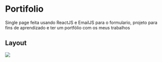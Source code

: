 # Portifolio

Single page feita usando ReactJS e EmailJS para o formulario, projeto para fins de aprendizado e ter um portfólio com os meus trabalhos

## Layout 
<img src=https://i.imgur.com/TERACqv.png>
